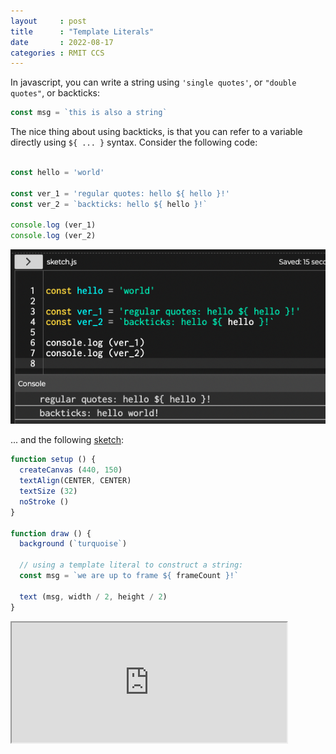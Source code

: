 ```yaml
---
layout     : post
title      : "Template Literals"
date       : 2022-08-17
categories : RMIT CCS
---
```


In javascript, you can write a string using `'single quotes'`, or `"double quotes"`, or backticks:

```javascript
const msg = `this is also a string`
```

The nice thing about using backticks, is that you can refer to a variable directly using `${ ... }` syntax.  Consider the following code:

```javascript

const hello = 'world'

const ver_1 = 'regular quotes: hello ${ hello }!'
const ver_2 = `backticks: hello ${ hello }!`

console.log (ver_1)
console.log (ver_2)
```

![regular quotes vs backticks](/etc/images/quotes_vs_backticks.png)

... and the following [sketch](https://editor.p5js.org/capogreco/sketches/iFK6O_L7A):

```javascript
function setup () {
  createCanvas (440, 150)
  textAlign(CENTER, CENTER)
  textSize (32)
  noStroke ()
}

function draw () {
  background (`turquoise`)

  // using a template literal to construct a string:
  const msg = `we are up to frame ${ frameCount }!`

  text (msg, width / 2, height / 2)
}
```

<iframe src="https://editor.p5js.org/capogreco/full/iFK6O_L7A" width=440 height=192></iframe>